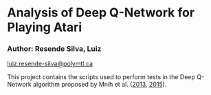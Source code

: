 # **Analysis of Deep Q-Network for Playing Atari**

### **Author:** Resende Silva, Luiz

luiz.resende-silva@polymtl.ca


This project contains the scripts used to perform tests in the Deep Q-Network algorithm proposed by Mnih et al. ([2013](http://arxiv.org/abs/1312.5602), [2015](http://dx.doi.org/10.1038/nature14236)).
